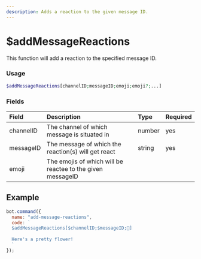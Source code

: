 ```yaml
---
description: Adds a reaction to the given message ID.
---
```


# $addMessageReactions

This function will add a reaction to the specified message ID.

### Usage

```php
$addMessageReactions[channelID;messageID;emoji;emoji?;...]
```

### Fields

| Field | Description | Type | Required |
| :--- | :--- | :--- | :--- |
| channelID | The channel of which message is situated in | number | yes |
| messageID | The message of which the reaction(s) will get react | string | yes |
| emoji | The emojis of which will be reactee to the given messageID

## Example

```javascript
bot.command({
  name: "add-message-reactions",
  code: `
  $addMessageReactions[$channelID;$messageID;🌸]
  
  Here's a pretty flower!
  `
});
```

